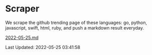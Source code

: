 # Scraper

We scrape the github trending page of these languages: go, python, javascript, swift, html, ruby, and push a markdown result everyday.

[2022-05-25.md](https://github.com/henson/Scraper/blob/master/2022-05-25.md)

Last Updated: 2022-05-25 03:41:58